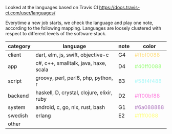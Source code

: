 
Looked at the languages based on Travis CI
https://docs.travis-ci.com/user/languages/

Everytime a new job starts, we check the language and play one note, according to the following mapping. 
Languages are loosely clustered with respect to different levels of the software stack.

|category|language                                   |note|color|
|--------|-------------------------------------------|----|-----|
|client  |dart, elm, js, swift, objective-c          |G4  |<label style="color:#ffbf0088">#ffbf0088</label>|
|app     |c#, c++, smalltalk, java, haxe, scala      |D4  |<label style="color:#40ff0088">#40ff0088</label>|
|script  |groovy, perl, perl6, php, python, r        |B3  |<label style="color:#58f4f488">#58f4f488</label>|
|backend |haskell, D, crystal, clojure, elixir, ruby |D2  |<label style="color:#ff00bf88">#ff00bf88</label>|
|system  |android, c, go, nix, rust, bash            |G1  |<label style="color:#6a088888">#6a088888</label>|
|swedish |erlang                                     |E2  |<label style="color:#ffff0088">#ffff0088</label>|
|other   |                                           |    |
